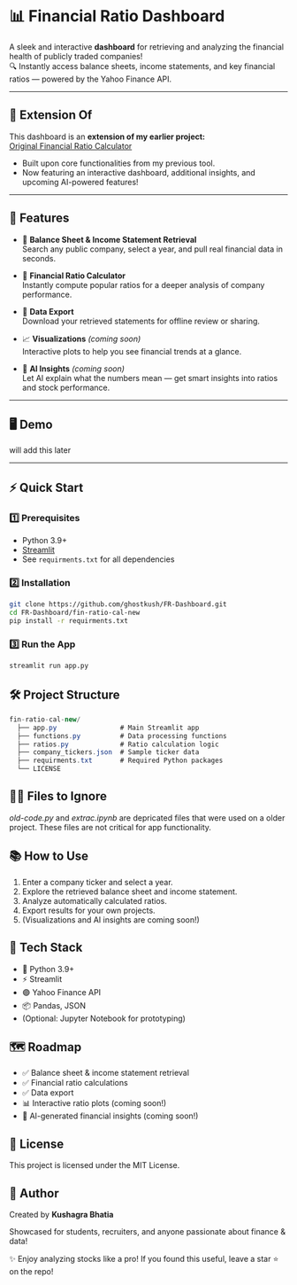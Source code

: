 # 📊 Financial Ratio Dashboard

A sleek and interactive **dashboard** for retrieving and analyzing the financial health of publicly traded companies!  
🔍 Instantly access balance sheets, income statements, and key financial ratios — powered by the Yahoo Finance API.

---
## 🔗 Extension Of

This dashboard is an **extension of my earlier project:**  
[Original Financial Ratio Calculator](https://github.com/ghostkush/Fin-Ratio-Cal)

- Built upon core functionalities from my previous tool.
- Now featuring an interactive dashboard, additional insights, and upcoming AI-powered features!


---

## 🚀 Features

- 📑 **Balance Sheet & Income Statement Retrieval**  
  Search any public company, select a year, and pull real financial data in seconds.

- 🧮 **Financial Ratio Calculator**  
  Instantly compute popular ratios for a deeper analysis of company performance.

- 💾 **Data Export**  
  Download your retrieved statements for offline review or sharing.

- 📈 **Visualizations** *(coming soon)*  
  Interactive plots to help you see financial trends at a glance.

- 🤖 **AI Insights** *(coming soon)*  
  Let AI explain what the numbers mean — get smart insights into ratios and stock performance.

---

## 🖥️ Demo

will add this later

---

## ⚡ Quick Start

### 1️⃣ Prerequisites

- Python 3.9+
- [Streamlit](https://streamlit.io/)
- See `requirments.txt` for all dependencies

### 2️⃣ Installation

```bash
git clone https://github.com/ghostkush/FR-Dashboard.git
cd FR-Dashboard/fin-ratio-cal-new
pip install -r requirments.txt
```

### 3️⃣ Run the App
```bash
streamlit run app.py
```

## 🛠️ Project Structure

```csharp
fin-ratio-cal-new/
  ├── app.py                # Main Streamlit app
  ├── functions.py          # Data processing functions
  ├── ratios.py             # Ratio calculation logic
  ├── company_tickers.json  # Sample ticker data
  ├── requirments.txt       # Required Python packages
  └── LICENSE
```

## 📁❌ Files to Ignore

*old-code.py* and *extrac.ipynb* are depricated files that were used on a older project. These files are not critical for app functionality.

## 📚 How to Use

1. Enter a company ticker and select a year.
2. Explore the retrieved balance sheet and income statement.
3. Analyze automatically calculated ratios.
4. Export results for your own projects.
5. (Visualizations and AI insights are coming soon!)

## 🧰 Tech Stack

- 🐍 Python 3.9+
- ⚡ Streamlit
- 🟣 Yahoo Finance API
- 📦 Pandas, JSON
- (Optional: Jupyter Notebook for prototyping)

## 🗺️ Roadmap

- ✅ Balance sheet & income statement retrieval
- ✅ Financial ratio calculations
- ✅ Data export
- 📊 Interactive ratio plots (coming soon!)
- 🤖 AI-generated financial insights (coming soon!)

## 🪪 License

This project is licensed under the MIT License.

## 👤 Author

Created by **Kushagra Bhatia**

Showcased for students, recruiters, and anyone passionate about finance & data!

✨ Enjoy analyzing stocks like a pro! If you found this useful, leave a star ⭐️ on the repo!
